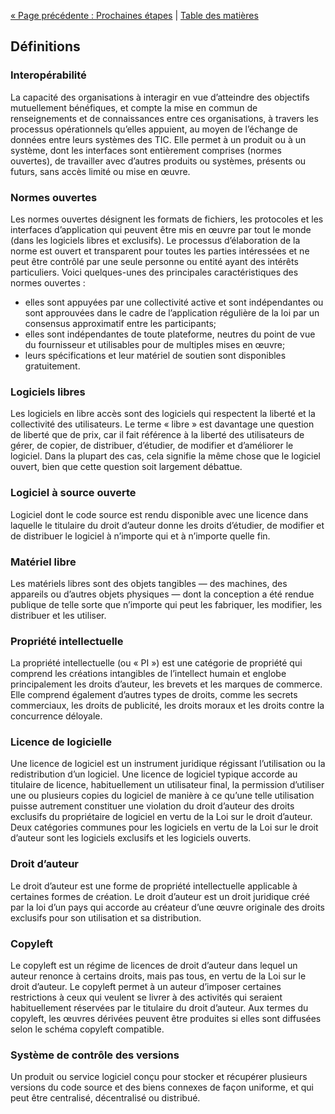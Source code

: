 [« Page précédente : Prochaines étapes](7_Prochaines_étapes.md) | [Table des matières](../README.md#table-des-mati%C3%A8res)

## Définitions

### Interopérabilité

La capacité des organisations à interagir en vue d’atteindre des objectifs mutuellement bénéfiques, et compte la mise en commun de renseignements et de connaissances entre ces organisations, à travers les processus opérationnels qu’elles appuient, au moyen de l’échange de données entre leurs systèmes des TIC. Elle permet à un produit ou à un système, dont les interfaces sont entièrement comprises (normes ouvertes), de travailler avec d’autres produits ou systèmes, présents ou futurs, sans accès limité ou mise en œuvre.

### Normes ouvertes

Les normes ouvertes désignent les formats de fichiers, les protocoles et les interfaces d’application qui peuvent être mis en œuvre par tout le monde (dans les logiciels libres et exclusifs). Le processus d’élaboration de la norme est ouvert et transparent pour toutes les parties intéressées et ne peut être contrôlé par une seule personne ou entité ayant des intérêts particuliers. Voici quelques-unes des principales caractéristiques des normes ouvertes :

* elles sont appuyées par une collectivité active et sont indépendantes ou sont approuvées dans le cadre de l’application régulière de la loi par un consensus approximatif entre les participants;
* elles sont indépendantes de toute plateforme, neutres du point de vue du fournisseur et utilisables pour de multiples mises en œuvre;
* leurs spécifications et leur matériel de soutien sont disponibles gratuitement.

### Logiciels libres

Les logiciels en libre accès sont des logiciels qui respectent la liberté et la collectivité des utilisateurs. Le terme « libre » est davantage une question de liberté que de prix, car il fait référence à la liberté des utilisateurs de gérer, de copier, de distribuer, d’étudier, de modifier et d’améliorer le logiciel. Dans la plupart des cas, cela signifie la même chose que le logiciel ouvert, bien que cette question soit largement débattue.

### Logiciel à source ouverte

Logiciel dont le code source est rendu disponible avec une licence dans laquelle le titulaire du droit d’auteur donne les droits d’étudier, de modifier et de distribuer le logiciel à n’importe qui et à n’importe quelle fin.

### Matériel libre

Les matériels libres sont des objets tangibles — des machines, des appareils ou d’autres objets physiques — dont la conception a été rendue publique de telle sorte que n’importe qui peut les fabriquer, les modifier, les distribuer et les utiliser.

### Propriété intellectuelle

La propriété intellectuelle (ou « PI ») est une catégorie de propriété qui comprend les créations intangibles de l’intellect humain et englobe principalement les droits d’auteur, les brevets et les marques de commerce. Elle comprend également d’autres types de droits, comme les secrets commerciaux, les droits de publicité, les droits moraux et les droits contre la concurrence déloyale.

### Licence de logicielle

Une licence de logiciel est un instrument juridique régissant l’utilisation ou la redistribution d’un logiciel. Une licence de logiciel typique accorde au titulaire de licence, habituellement un utilisateur final, la permission d’utiliser une ou plusieurs copies du logiciel de manière à ce qu’une telle utilisation puisse autrement constituer une violation du droit d’auteur des droits exclusifs du propriétaire de logiciel en vertu de la Loi sur le droit d’auteur. Deux catégories communes pour les logiciels en vertu de la Loi sur le droit d’auteur sont les logiciels exclusifs et les logiciels ouverts.

### Droit d’auteur

Le droit d’auteur est une forme de propriété intellectuelle applicable à certaines formes de création. Le droit d’auteur est un droit juridique créé par la loi d’un pays qui accorde au créateur d’une œuvre originale des droits exclusifs pour son utilisation et sa distribution.

### Copyleft

Le copyleft est un régime de licences de droit d’auteur dans lequel un auteur renonce à certains droits, mais pas tous, en vertu de la Loi sur le droit d’auteur. Le copyleft permet à un auteur d’imposer certaines restrictions à ceux qui veulent se livrer à des activités qui seraient habituellement réservées par le titulaire du droit d’auteur. Aux termes du copyleft, les œuvres dérivées peuvent être produites si elles sont diffusées selon le schéma copyleft compatible.

### Système de contrôle des versions

Un produit ou service logiciel conçu pour stocker et récupérer plusieurs versions du code source et des biens connexes de façon uniforme, et qui peut être centralisé, décentralisé ou distribué.
